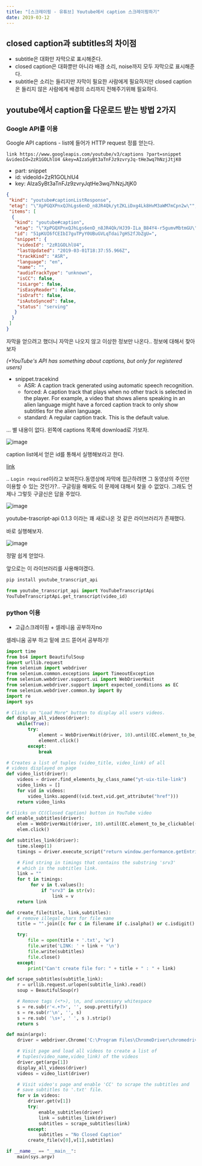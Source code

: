 ```yaml
---
title: "[스크레이핑 - 유튜브] Youtube에서 caption 스크레이핑하기"
date: 2019-03-12
---
```


## closed caption과 subtitles의 차이점

- subtitle은 대화만 자막으로 표시해준다.
- closed caption은 대화뿐만 아니라 배경 소리, noise까지 모두 자막으로 표시해준다.
- subtitle은 소리는 들리지만 자막이 필요한 사람에게 필요하지만 closed caption은
들리지 않은 사람에게 배경의 소리까지 전해주기위해 필요하다.

## youtube에서 caption을 다운로드 받는 방법 2가지

### Google API를 이용

Google API captions - list에 들어가 HTTP request 정를 얻는다.

`link
https://www.googleapis.com/youtube/v3/captions
?part=snippet
&videoId=2zR1GOLhlU4
&key=AIzaSyBt3aTnFJz9zvryJq-tHe3wq7hNzjJtjK0
`

- part: snippet
- id: videoId=2zR1GOLhlU4
- key: AIzaSyBt3aTnFJz9zvryJqtHe3wq7hNzjJtjK0

```json
{
 "kind": "youtube#captionListResponse",
 "etag": "\"XpPGQXPnxQJhLgs6enD_n8JR4Qk/ytZKLiDxg4Lk8HvM3aWM7mCpn2w\"",
 "items": [
  {
   "kind": "youtube#caption",
   "etag": "\"XpPGQXPnxQJhLgs6enD_n8JR4Qk/HJ39-ILa_B84Y4-r5gumvMbtmGU\"",
   "id": "51pKUI6fCEIbI7guTPyY0UBuGVLqTdai7gHS2fJbZgU=",
   "snippet": {
    "videoId": "2zR1GOLhlU4",
    "lastUpdated": "2019-03-01T18:37:55.966Z",
    "trackKind": "ASR",
    "language": "en",
    "name": "",
    "audioTrackType": "unknown",
    "isCC": false,
    "isLarge": false,
    "isEasyReader": false,
    "isDraft": false,
    "isAutoSynced": false,
    "status": "serving"
   }
  }
 ]
}
```

자막을 얻으려고 했더니 자막은 나오지 않고 이상한 정보만 나온다.. 정보에 대해서 찾아보자

*(+YouTube's API has something about captions, but only for registered users)*


- snippet.tracekind
  - ASR: A caption track generated using automatic speech recognition.
  - forced: A caption track that plays when no other track is selected
  in the player. For example, a video that shows aliens speaking in an
  alien language might have a forced caption track to only show subtitles
  for the alien language.
  - standard: A regular caption track. This is the default value.


... 별 내용이 없다. 왼쪽에 captions 목록에 download로 가보자.

![image](https://user-images.githubusercontent.com/48308562/54335507-88614880-466c-11e9-8cd0-b3e4a678bd04.png)

caption list에서 얻은 id를 통해서 실행해보라고 한다.


[link](https://www.googleapis.com/youtube/v3/captions/id=51pKUI6fCEIbI7guTPyY0UBuGVLqTdai7gHS2fJbZgU=&key=AIzaSyBt3aTnFJz9zvryJq-tHe3wq7hNzjJtjK0)


.. `Login required`이라고 보여진다.동영상에 자막에 접근하려면 그 동영상의 주인만
이용할 수 있는 것인가?.. 구글링을 해봐도 이 문제에 대해서 찾을 수 없었다. 그래도
언제나 그렇듯 구글신은 답을 주었다.


![image](https://user-images.githubusercontent.com/48308562/54347895-472c6100-468b-11e9-85f0-80ffe2b4b825.png)

youtube-trascript-api 0.1.3 이라는 꽤 새로나온 것 같은 라이브러리가 존재했다.

바로 실행해보자.

![image](https://user-images.githubusercontent.com/48308562/54348295-14cf3380-468c-11e9-930e-c563a8d68688.png)

정말 쉽게 얻었다.

앞으로는 이 라이브러리를 사용해야겠다.

```python
pip install youtube_transcript_api

from youtube_transcript_api import YouTubeTranscriptApi
YouTubeTranscriptApi.get_transcript(video_id)
```


### python 이용

- 고급스크레이핑 + 셀레니움 공부하자no

셀레니움 공부 하고 밑에 코드 뜯어서 공부하기!

```python
import time
from bs4 import BeautifulSoup
import urllib.request
from selenium import webdriver
from selenium.common.exceptions import TimeoutException
from selenium.webdriver.support.ui import WebDriverWait
from selenium.webdriver.support import expected_conditions as EC
from selenium.webdriver.common.by import By
import re
import sys

# Clicks on "Load More" button to display all users videos.
def display_all_videos(driver):
    while(True):
        try:
            element = WebDriverWait(driver, 10).until(EC.element_to_be_clickable((By.CLASS_NAME, "yt-uix-load-more")))
            element.click()
        except:
            break

# Creates a list of tuples (video_title, video_link) of all
# videos displayed on page
def video_list(driver):
    videos = driver.find_elements_by_class_name("yt-uix-tile-link")
    video_links = []
    for vid in videos:
        video_links.append((vid.text,vid.get_attribute("href")))
    return video_links

# Clicks on CC(Closed Caption) button in YouTube video
def enable_subtitles(driver):
    elem = WebDriverWait(driver, 10).until(EC.element_to_be_clickable((By.CLASS_NAME, "ytp-subtitles-button")))
    elem.click()

def subtitles_link(driver):
    time.sleep(1)
    timings = driver.execute_script("return window.performance.getEntries();")

    # Find string in timings that contains the substring 'srv3'
    # which is the subtitles link.
    link = ""
    for t in timings:
         for v in t.values():
             if "srv3" in str(v):
                 link = v
    return link

def create_file(title, link,subtitles):
    # remove illegal chars for file name
    title = "".join([c for c in filename if c.isalpha() or c.isdigit() or c==' ']).rstrip()

    try:
        file = open(title + '.txt', 'w')    
        file.write('LINK: ' + link + '\n')
        file.write(subtitles)
        file.close()
    except:
        print("Can't create file for: " + title + " : " + link)

def scrape_subtitles(subtitle_link):
    r = urllib.request.urlopen(subtitle_link).read()
    soup = BeautifulSoup(r)

    # Remove tags (<*>), \n, and unecessary whitespace
    s = re.sub(r'<.+?>', '', soup.prettify())   
    s = re.sub(r'\n', '', s)                    
    s = re.sub( '\s+', ' ', s ).strip()         
    return s

def main(argv):
    driver = webdriver.Chrome('C:\Program Files\ChromeDriver\chromedriver.exe')

    # Visit page and load all videos to create a list of
    # tuples(video_name,video_link) of the videos
    driver.get(argv[1])
    display_all_videos(driver)
    videos = video_list(driver)

    # Visit video's page and enable 'CC' to scrape the subtitles and
    # save subtitles to '.txt' file.
    for v in videos:
        driver.get(v[1])
        try:
            enable_subtitles(driver)
            link = subtitles_link(driver)
            subtitles = scrape_subtitles(link)
        except:
            subtitles = "No Closed Caption"
        create_file(v[0],v[1],subtitles)

if __name__ == "__main__":
    main(sys.argv)
```
